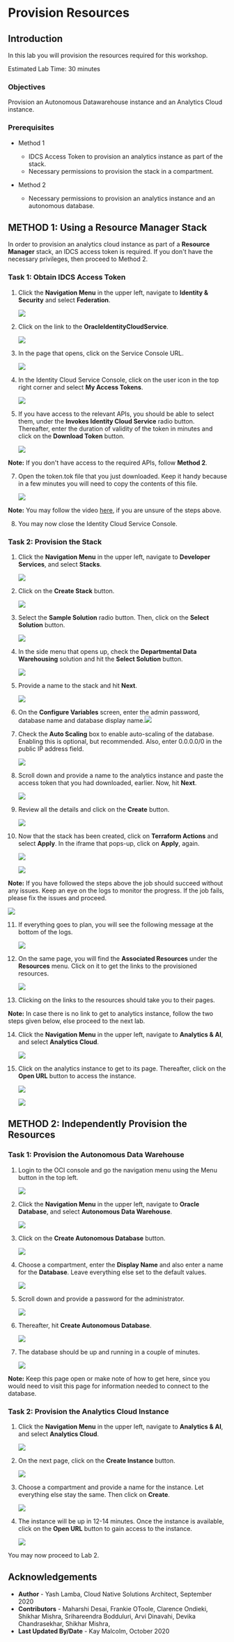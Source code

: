 # Provision Resources

## Introduction

In this lab you will provision the resources required for this workshop.

Estimated Lab Time: 30 minutes

### Objectives

<!--Provision a stack comprising of an Autonomous Datawarehouse and an Analytics Cloud instance.-->
Provision an Autonomous Datawarehouse instance and an Analytics Cloud instance.

### Prerequisites

- Method 1
    - IDCS Access Token to provision an analytics instance as part of the stack.
    - Necessary permissions to provision the stack in a compartment.

- Method 2
    - Necessary permissions to provision an analytics instance and an autonomous database.

## **METHOD 1:** Using a Resource Manager Stack

In order to provision an analytics cloud instance as part of a **Resource Manager** stack, an IDCS access token is required. If you don't have the necessary privileges, then proceed to Method 2.

### Task 1: Obtain IDCS Access Token

1. Click the **Navigation Menu** in the upper left, navigate to **Identity & Security** and select **Federation**.

	![](https://raw.githubusercontent.com/oracle/learning-library/master/common/images/console/id-federation.png " ")

3. Click on the link to the **OracleIdentityCloudService**.

    ![](./images/1.3.png " ")

4. In the page that opens, click on the Service Console URL.

    ![](./images/1.4.png " ")

5. In the Identity Cloud Service Console, click on the user icon in the top right corner and select **My Access Tokens**.

    ![](./images/1.5.png " ")

6. If you have access to the relevant APIs, you should be able to select them, under the **Invokes Identity Cloud Service** radio button. Thereafter, enter the duration of validity of the token in minutes and click on the **Download Token** button.

    ![](./images/1.6.png " ")

**Note:** If you don't have access to the required APIs, follow **Method 2**.

7. Open the token.tok file that you just downloaded. Keep it handy because in a few minutes you will need to copy the contents of this file.

    ![](./images/1.7.png " ")

**Note:** You may follow the video [here](https://objectstorage.us-ashburn-1.oraclecloud.com/p/OVQA-GCUjlO9VwEdWqHSre02rNj4K6wZ3VsacpzsXNg/n/oradbclouducm/b/bucket-20200907-1650/o/mdw%20-%20idcs.mp4), if you are unsure of the steps above.

8. You may now close the Identity Cloud Service Console.

### Task 2: Provision the Stack

1. Click the **Navigation Menu** in the upper left, navigate to **Developer Services**, and select **Stacks**.

	![](https://raw.githubusercontent.com/oracle/learning-library/master/common/images/console/developer-resmgr-stacks.png " ")

2. Click on the **Create Stack** button.

    ![](./images/1.14.png " ")

3. Select the **Sample Solution** radio button. Then, click on the **Select Solution** button.

    ![](./images/1.15.png " ")

4. In the side menu that opens up, check the **Departmental Data Warehousing** solution and hit the **Select Solution** button.

    ![](./images/1.16.png " ")

5. Provide a name to the stack and hit **Next**.

    ![](./images/1.17.png " ")

6. On the **Configure Variables** screen, enter the admin password, database name and database display name.![](./images/1.18.png " ")

7. Check the **Auto Scaling** box to enable auto-scaling of the database. Enabling this is optional, but recommended. Also, enter 0.0.0.0/0 in the public IP address field.

    ![](./images/1.19.png " ")

8. Scroll down and provide a name to the analytics instance and paste the access token that you had downloaded, earlier. Now, hit **Next**.

    ![](./images/1.20.png " ")

9. Review all the details and click on the **Create** button.

    ![](./images/1.21.png " ")

10. Now that the stack has been created, click on **Terraform Actions** and select **Apply**. In the iframe that pops-up, click on **Apply**, again.

    ![](./images/1.22.png " ")

    ![](./images/1.23.png " ")

**Note:**  If you have followed the steps above the job should succeed without any issues. Keep an eye on the logs to monitor the progress. If the job fails, please fix the issues and proceed.

![](./images/1.30.png " ")

11. If everything goes to plan, you will see the following message at the bottom of the logs.

    ![](./images/1.31.png " ")

12. On the same page, you will find the **Associated Resources** under the **Resources** menu. Click on it to get the links to the provisioned resources.

    ![](./images/1.25.png " ")

13. Clicking on the links to the resources should take you to their pages.

**Note:** In case there is no link to get to analytics instance, follow the two steps given below, else proceed to the next lab.

14. Click the **Navigation Menu** in the upper left, navigate to **Analytics & AI**, and select **Analytics Cloud**. 
	
	![](https://raw.githubusercontent.com/oracle/learning-library/master/common/images/console/analytics-oac.png " ")

15. Click on the analytics instance to get to its page. Thereafter, click on the **Open URL** button to access the instance.

    ![](./images/1.28.png " ")

    ![](./images/1.29.png " ")

## **METHOD 2:** Independently Provision the Resources

### Task 1: Provision the Autonomous Data Warehouse

1. Login to the OCI console and go the navigation menu using the Menu button in the top left.

    ![](./images/2.1.png " ")

2. Click the **Navigation Menu** in the upper left, navigate to **Oracle Database**, and select **Autonomous Data Warehouse**.
	
	![](https://raw.githubusercontent.com/oracle/learning-library/master/common/images/console/database-adw.png " ")

3. Click on the **Create Autonomous Database** button.

    ![](./images/2.3.png " ")

4. Choose a compartment, enter the **Display Name** and also enter a name for the **Database**. Leave everything else set to the default values.

    ![](./images/2.4.png " ")

5. Scroll down and provide a password for the administrator.

    ![](./images/2.5.png " ")

6. Thereafter, hit **Create Autonomous Database**.

    ![](./images/2.6.png " ")

7. The database should be up and running in a couple of minutes.

    ![](./images/2.7.png " ")

**Note:** Keep this page open or make note of how to get here, since you would need to visit this page for information needed to connect to the database.

### Task 2: Provision the Analytics Cloud Instance

1. Click the **Navigation Menu** in the upper left, navigate to **Analytics & AI**, and select **Analytics Cloud**. 
	
	![](https://raw.githubusercontent.com/oracle/learning-library/master/common/images/console/analytics-oac.png " ")

2. On the next page, click on the **Create Instance** button.

    ![](./images/1.28.png " ")

3. Choose a compartment and provide a name for the instance. Let everything else stay the same. Then click on **Create**.

    ![](./images/2.10.png " ")

4. The instance will be up in 12-14 minutes. Once the instance is available, click on the **Open URL** button to gain access to the instance.

    ![](./images/2.11.png " ")

You may now proceed to Lab 2.

## Acknowledgements
 - **Author** - Yash Lamba, Cloud Native Solutions Architect, September 2020
 - **Contributors** - Maharshi Desai, Frankie OToole, Clarence Ondieki, Shikhar Mishra, Srihareendra Bodduluri, Arvi Dinavahi, Devika Chandrasekhar, Shikhar Mishra,
 - **Last Updated By/Date** - Kay Malcolm, October 2020

